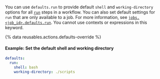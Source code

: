 You can use `defaults.run` to provide default `shell` and `working-directory` options for all [`run`](/actions/using-workflows/workflow-syntax-for-github-actions#jobsjob_idstepsrun) steps in a workflow. You can also set default settings for `run` that are only available to a job. For more information, see [`jobs.<job_id>.defaults.run`](/actions/using-workflows/workflow-syntax-for-github-actions#jobsjob_iddefaultsrun). You cannot use contexts or expressions in this keyword.

{% data reusables.actions.defaults-override %}

#### Example: Set the default shell and working directory

```yaml
defaults:
  run:
    shell: bash
    working-directory: ./scripts
```
